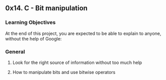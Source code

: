## 0x14. C - Bit manipulation

### Learning Objectives

At the end of this project, you are expected to be able to explain to anyone, without the help of Google:

### General

1. Look for the right source of information without too much help

2. How to manipulate bits and use bitwise operators
